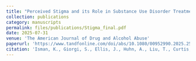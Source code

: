 ```yaml
---
title: "Perceived Stigma and its Role in Substance Use Disorder Treatment Completion"
collection: publications
category: manuscripts
permalink: files/publications/Stigma_final.pdf
date: 2025-07-31
venue: 'The American Journal of Drug and Alcohol Abuse'
paperurl: 'https://www.tandfonline.com/doi/abs/10.1080/00952990.2025.2528778'
citation: 'Isman, K., Giorgi, S., Ellis, J., Huhn, A., Liu, T., Curtis, B. (2024). &quot;Perceived Stigma and its Impact on Substance Use and Mental Health&quot;.'
---
```

